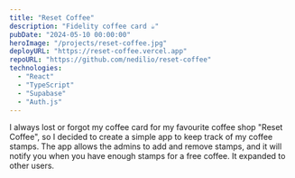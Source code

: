 ```yaml
---
title: "Reset Coffee"
description: "Fidelity coffee card ☕"
pubDate: "2024-05-10 00:00:00"
heroImage: "/projects/reset-coffee.jpg"
deployURL: "https://reset-coffee.vercel.app"
repoURL: "https://github.com/nedilio/reset-coffee"
technologies:
  - "React"
  - "TypeScript"
  - "Supabase"
  - "Auth.js"
---
```


I always lost or forgot my coffee card for my favourite coffee shop "Reset Coffee", so I decided to create a simple app to keep track of my coffee stamps. The app allows the admins to add and remove stamps, and it will notify you when you have enough stamps for a free coffee. It expanded to other users.
